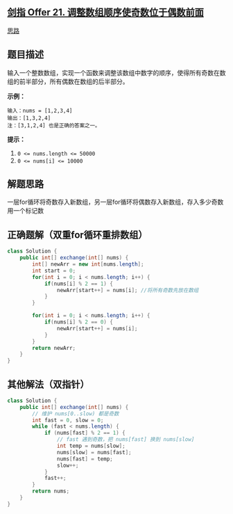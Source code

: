 ## [剑指 Offer 21. 调整数组顺序使奇数位于偶数前面](https://leetcode.cn/problems/diao-zheng-shu-zu-shun-xu-shi-qi-shu-wei-yu-ou-shu-qian-mian-lcof/)

[思路](https://leetcode.cn/problems/diao-zheng-shu-zu-shun-xu-shi-qi-shu-wei-yu-ou-shu-qian-mian-lcof/description/?envType=featured-list&envId=xb9nqhhg?envType=featured-list&envId=xb9nqhhg#)



## 题目描述

输入一个整数数组，实现一个函数来调整该数组中数字的顺序，使得所有奇数在数组的前半部分，所有偶数在数组的后半部分。

 

**示例：**

```
输入：nums = [1,2,3,4]
输出：[1,3,2,4] 
注：[3,1,2,4] 也是正确的答案之一。
```

 

**提示：**

1. `0 <= nums.length <= 50000`
2. `0 <= nums[i] <= 10000` 



## 解题思路

一层for循环将奇数存入新数组，另一层for循环将偶数存入新数组，存入多少奇数用一个标记数



## 正确题解（双重for循环重排数组）

````java
class Solution {
    public int[] exchange(int[] nums) {
        int[] newArr = new int[nums.length];
        int start = 0;
        for(int i = 0; i < nums.length; i++) {
            if(nums[i] % 2 == 1) {
                newArr[start++] = nums[i]; //将所有奇数先放在数组
            }
        }

        for(int i = 0; i < nums.length; i++) {
            if(nums[i] % 2 == 0) {
                newArr[start++] = nums[i];
            }
        }
        return newArr;
    }
}
````





## 其他解法（双指针）

````java
class Solution {
    public int[] exchange(int[] nums) {
        // 维护 nums[0..slow) 都是奇数
        int fast = 0, slow = 0;
        while (fast < nums.length) {
            if (nums[fast] % 2 == 1) {
                // fast 遇到奇数，把 nums[fast] 换到 nums[slow]
                int temp = nums[slow];
                nums[slow] = nums[fast];
                nums[fast] = temp;
                slow++;
            }
            fast++;
        }
        return nums;
    }
}
````

